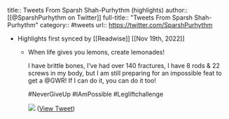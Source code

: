 title:: Tweets From Sparsh Shah-Purhythm (highlights)
author:: [[@SparshPurhythm on Twitter]]
full-title:: "Tweets From Sparsh Shah-Purhythm"
category:: #tweets
url:: https://twitter.com/SparshPurhythm

- Highlights first synced by [[Readwise]] [[Nov 19th, 2022]]
	- When life gives you lemons, create lemonades! 
	  
	  I have brittle bones, I’ve had over 140 fractures, I have 8 rods & 22 screws in my body, but I am still preparing for an impossible feat to get a @GWR! If I can do it, you can do it too!
	  
	  #NeverGiveUp #IAmPossible #Legliftchallenge 
	  
	  ![](https://pbs.twimg.com/media/FA_Dm3sUUAY3RAu.jpg) ([View Tweet](https://twitter.com/SparshPurhythm/status/1445589084819247111))
